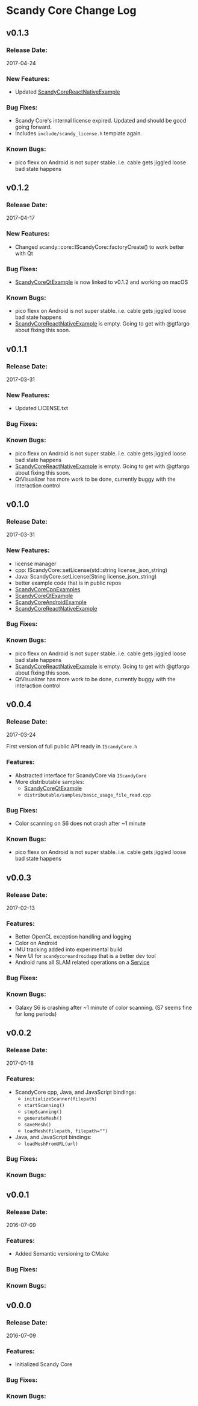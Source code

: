 # Scandy Core Change Log
<!--- For distribution -->

## v0.1.3
### Release Date:
2017-04-24

### New Features:

* Updated [ScandyCoreReactNativeExample](http://github.com/scandy-co/ScandyCoreReactNativeExample)

### Bug Fixes:

* Scandy Core's internal license expired. Updated and should be good going forward.
* Includes `include/scandy_license.h` template again.

### Known Bugs:

* pico flexx on Android is not super stable. i.e. cable gets jiggled loose bad state happens

## v0.1.2
### Release Date:
2017-04-17

### New Features:

* Changed scandy::core::IScandyCore::factoryCreate() to work better with Qt

### Bug Fixes:

* [ScandyCoreQtExample](https://github.com/Scandy-co/ScandyCoreQtExample/tree/v0.1.2) is now linked to v0.1.2 and working on macOS

### Known Bugs:

* pico flexx on Android is not super stable. i.e. cable gets jiggled loose bad state happens
* [ScandyCoreReactNativeExample](http://github.com/scandy-co/ScandyCoreReactNativeExample) is empty. Going to get with @gtfargo about fixing this soon.

## v0.1.1
### Release Date:
2017-03-31

### New Features:

* Updated LICENSE.txt

### Bug Fixes:
### Known Bugs:

* pico flexx on Android is not super stable. i.e. cable gets jiggled loose bad state happens
* [ScandyCoreReactNativeExample](http://github.com/scandy-co/ScandyCoreReactNativeExample) is empty. Going to get with @gtfargo about fixing this soon.
* QtVisualizer has more work to be done, currently buggy with the interaction control

## v0.1.0
### Release Date:
2017-03-31

### New Features:

* license manager
* cpp: IScandyCore::setLicense(std::string license_json_string)
* Java: ScandyCore.setLicense(String license_json_string)
* better example code that is in public repos
* [ScandyCoreCppExamples](http://github.com/scandy-co/ScandyCoreCppExamples)
* [ScandyCoreQtExample](http://github.com/scandy-co/ScandyCoreQtExample)
* [ScandyCoreAndroidExample](http://github.com/scandy-co/ScandyCoreAndroidExample)
* [ScandyCoreReactNativeExample](http://github.com/scandy-co/ScandyCoreReactNativeExample)


### Bug Fixes:
### Known Bugs:

* pico flexx on Android is not super stable. i.e. cable gets jiggled loose bad state happens
* [ScandyCoreReactNativeExample](http://github.com/scandy-co/ScandyCoreReactNativeExample) is empty. Going to get with @gtfargo about fixing this soon.
* QtVisualizer has more work to be done, currently buggy with the interaction control

## v0.0.4
### Release Date:
2017-03-24

First version of full public API ready in `IScandyCore.h`

### Features:

* Abstracted interface for ScandyCore via `IScandyCore`
* More distributable samples:
  * [ScandyCoreQtExample](https://github.com/Scandy-co/ScandyCoreQtExample)
  * `distributable/samples/basic_usage_file_read.cpp`

### Bug Fixes:

* Color scanning on S6 does not crash after ~1 minute

### Known Bugs:

* pico flexx on Android is not super stable. i.e. cable gets jiggled loose bad state happens

## v0.0.3
### Release Date:
2017-02-13

### Features:

* Better OpenCL exception handling and logging
* Color on Android
* IMU tracking added into experimental build
* New UI for `scandycoreandroidapp` that is a better dev tool
* Android runs all SLAM related operations on a [Service](https://developer.android.com/reference/android/app/Service.html)

### Bug Fixes:
### Known Bugs:

* Galaxy S6 is crashing after ~1 minute of color scanning. (S7 seems fine for long periods)

## v0.0.2
### Release Date:
2017-01-18
### Features:

* ScandyCore cpp, Java, and JavaScript bindings:
    * `initializeScanner(filepath)`
    * `startScanning()`
    * `stopScanning()`
    * `generateMesh()`
    * `saveMesh()`
    * `loadMesh(filepath, filepath="")`
* Java, and JavaScript bindings:
    * `loadMeshFromURL(url)`

### Bug Fixes:
### Known Bugs:


## v0.0.1
### Release Date:
2016-07-09

### Features:

* Added Semantic versioning to CMake

### Bug Fixes:
### Known Bugs:

## v0.0.0
### Release Date:
2016-07-09

### Features:

* Initialized Scandy Core

### Bug Fixes:
### Known Bugs:

